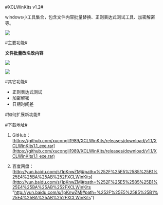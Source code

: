 #XCLWinKits v1.2#

windows小工具集合，包含文件内容批量替换、正则表达式测试工具、加密解密等。

![](https://raw.githubusercontent.com/xucongli1989/XCLWinKits/master/XCLWinKits/XCLWinKits/imgs/1.jpg)


#主要功能#

**文件批量改名改内容**

![](https://raw.githubusercontent.com/xucongli1989/XCLWinKits/master/XCLWinKits/XCLWinKits/imgs/2.jpg)

![](https://raw.githubusercontent.com/xucongli1989/XCLWinKits/master/XCLWinKits/XCLWinKits/imgs/3.jpg)


#其它功能#

- 正则表达式测试
- 加密解密
- 日期时间差


#如何扩展新功能#


#下载地址#

1. GitHub：[https://github.com/xucongli1989/XCLWinKits/releases/download/v1.1/XCLWinKits1.1_exe.rar](https://github.com/xucongli1989/XCLWinKits/releases/download/v1.1/XCLWinKits1.1_exe.rar)

2. 百度网盘：[http://yun.baidu.com/s/1pKnwZMj#path=%252F%25E5%2585%25B1%25E4%25BA%25AB%252FXCLWinKits](http://yun.baidu.com/s/1pKnwZMj#path=%252F%25E5%2585%25B1%25E4%25BA%25AB%252FXCLWinKits "http://yun.baidu.com/s/1pKnwZMj#path=%252F%25E5%2585%25B1%25E4%25BA%25AB%252FXCLWinKits")

